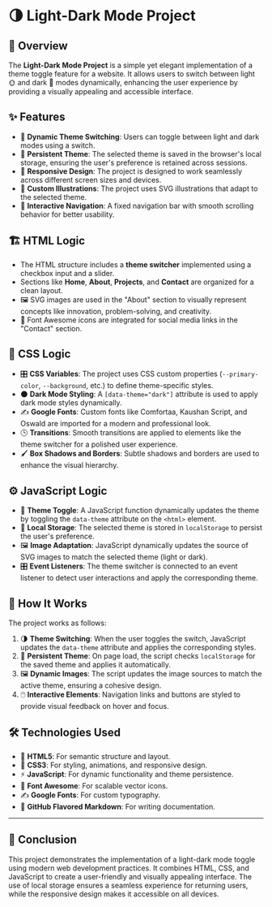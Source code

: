 # 🌗 Light-Dark Mode Project

## 📝 Overview

The **Light-Dark Mode Project** is a simple yet elegant implementation of a theme toggle feature for a website. It allows users to switch between light 🌞 and dark 🌙 modes dynamically, enhancing the user experience by providing a visually appealing and accessible interface.

## ✨ Features

- 🔄 **Dynamic Theme Switching**: Users can toggle between light and dark modes using a switch.
- 💾 **Persistent Theme**: The selected theme is saved in the browser's local storage, ensuring the user's preference is retained across sessions.
- 📱 **Responsive Design**: The project is designed to work seamlessly across different screen sizes and devices.
- 🎨 **Custom Illustrations**: The project uses SVG illustrations that adapt to the selected theme.
- 🧭 **Interactive Navigation**: A fixed navigation bar with smooth scrolling behavior for better usability.

## 🏗️ HTML Logic

- The HTML structure includes a **theme switcher** implemented using a checkbox input and a slider.
- Sections like **Home**, **About**, **Projects**, and **Contact** are organized for a clean layout.
- 🖼️ SVG images are used in the "About" section to visually represent concepts like innovation, problem-solving, and creativity.
- 🔗 Font Awesome icons are integrated for social media links in the "Contact" section.

## 🎨 CSS Logic

- 🎛️ **CSS Variables**: The project uses CSS custom properties (`--primary-color`, `--background`, etc.) to define theme-specific styles.
- 🌑 **Dark Mode Styling**: A `[data-theme="dark"]` attribute is used to apply dark mode styles dynamically.
- ✍️ **Google Fonts**: Custom fonts like Comfortaa, Kaushan Script, and Oswald are imported for a modern and professional look.
- 🕒 **Transitions**: Smooth transitions are applied to elements like the theme switcher for a polished user experience.
- 🖌️ **Box Shadows and Borders**: Subtle shadows and borders are used to enhance the visual hierarchy.

## ⚙️ JavaScript Logic

- 🔄 **Theme Toggle**: A JavaScript function dynamically updates the theme by toggling the `data-theme` attribute on the `<html>` element.
- 💾 **Local Storage**: The selected theme is stored in `localStorage` to persist the user's preference.
- 🖼️ **Image Adaptation**: JavaScript dynamically updates the source of SVG images to match the selected theme (light or dark).
- 🎛️ **Event Listeners**: The theme switcher is connected to an event listener to detect user interactions and apply the corresponding theme.

## 🚀 How It Works

The project works as follows:

1. 🌗 **Theme Switching**: When the user toggles the switch, JavaScript updates the `data-theme` attribute and applies the corresponding styles.
2. 💾 **Persistent Theme**: On page load, the script checks `localStorage` for the saved theme and applies it automatically.
3. 🖼️ **Dynamic Images**: The script updates the image sources to match the active theme, ensuring a cohesive design.
4. 🖱️ **Interactive Elements**: Navigation links and buttons are styled to provide visual feedback on hover and focus.

## 🛠️ Technologies Used

- 🧱 **HTML5**: For semantic structure and layout.
- 🎨 **CSS3**: For styling, animations, and responsive design.
- ⚡ **JavaScript**: For dynamic functionality and theme persistence.
- 🔗 **Font Awesome**: For scalable vector icons.
- ✍️ **Google Fonts**: For custom typography.
- 📝 **GitHub Flavored Markdown**: For writing documentation.

---

## 🏁 Conclusion
This project demonstrates the implementation of a light-dark mode toggle using modern web development practices. It combines HTML, CSS, and JavaScript to create a user-friendly and visually appealing interface. The use of local storage ensures a seamless experience for returning users, while the responsive design makes it accessible on all devices.
